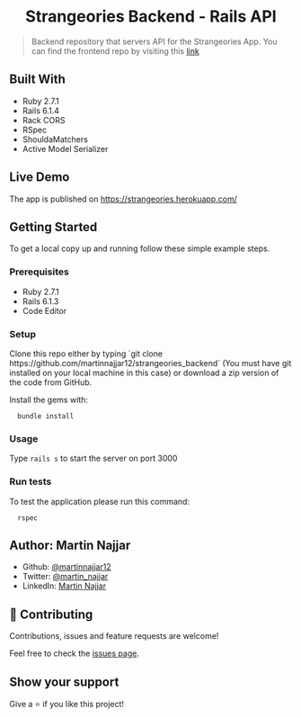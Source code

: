 <h1 align='center'>Strangeories Backend - Rails API</h1>

> Backend repository that servers API for the Strangeories App. You can find the frontend repo by visiting this [link](https://github.com/martinnajjar12/strangeories)

## Built With

- Ruby 2.7.1
- Rails 6.1.4
- Rack CORS
- RSpec
- ShouldaMatchers
- Active Model Serializer

## Live Demo

The app is published on https://strangeories.herokuapp.com/

## Getting Started

To get a local copy up and running follow these simple example steps.

### Prerequisites

- Ruby 2.7.1
- Rails 6.1.3
- Code Editor

### Setup

<p>Clone this repo either by typing `git clone https://github.com/martinnajjar12/strangeories_backend` (You must have git installed on your local machine in this case) or download a zip version of the code from GitHub.</p>

<p>Install the gems with:</p>

```
  bundle install
```

### Usage

Type `rails s` to start the server on port 3000

### Run tests

To test the application please run this command:

```
  rspec
```

## Author: Martin Najjar

- Github: [@martinnajjar12](https://github.com/martinnajjar12)
- Twitter: [@martin_najjar](https://twitter.com/martin_najjar)
- LinkedIn: [Martin Najjar](https://www.linkedin.com/in/martinnajjar12/)

## 🤝 Contributing

Contributions, issues and feature requests are welcome!

Feel free to check the [issues page](https://github.com/martinnajjar12/strangeories_backend/issues).

## Show your support

Give a ⭐️ if you like this project!
